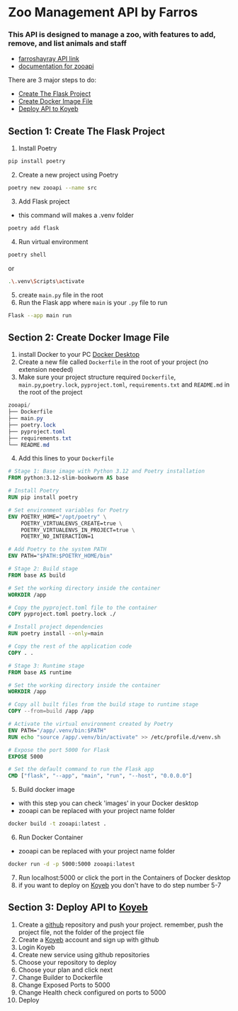 # Zoo Management API by Farros
### This API is designed to manage a zoo, with features to add, remove, and list animals and staff
- [farroshayray API link](https://enthusiastic-beaver-farroshayray-fa549bb9.koyeb.app/)  
- [documentation for zooapi](https://documenter.getpostman.com/view/37782623/2sAXxLBE2C)

There are 3 major steps to do:  
- [Create The Flask Project](#section1)  
- [Create Docker Image File](#section2)  
- [Deploy API to Koyeb](#section3)
## <h2 id="section1">Section 1: Create The Flask Project</h2>

1. Install Poetry
```bash
pip install poetry
```
2. Create a new project using Poetry
```bash
poetry new zooapi --name src
```
3. Add Flask project
- this command will makes a .venv folder
```bash
poetry add flask
```

4. Run virtual environment
```bash
poetry shell
```
or
```bash
.\.venv\Scripts\activate
```
5. create `main.py` file in the root
6. Run the Flask app
where `main` is your `.py` file to run
```bash
Flask --app main run
```
## <h2 id="section2">Section 2: Create Docker Image File</h2>

1. install Docker to your PC [Docker Desktop](https://www.docker.com/products/docker-desktop/)
2. Create a new file called `Dockerfile` in the root of your project (no extension needed)
3. Make sure your project structure required `Dockerfile`, `main.py`,`poetry.lock`, `pyproject.toml`, `requirements.txt` and `README.md` in the root of the project
```csharp
zooapi/
├── Dockerfile
├── main.py
├── poetry.lock
├── pyproject.toml
├── requirements.txt
└── README.md
```
4. Add this lines to your `Dockerfile`
```Dockerfile
# Stage 1: Base image with Python 3.12 and Poetry installation
FROM python:3.12-slim-bookworm AS base

# Install Poetry
RUN pip install poetry

# Set environment variables for Poetry
ENV POETRY_HOME="/opt/poetry" \
    POETRY_VIRTUALENVS_CREATE=true \
    POETRY_VIRTUALENVS_IN_PROJECT=true \
    POETRY_NO_INTERACTION=1

# Add Poetry to the system PATH
ENV PATH="$PATH:$POETRY_HOME/bin"

# Stage 2: Build stage
FROM base AS build

# Set the working directory inside the container
WORKDIR /app

# Copy the pyproject.toml file to the container
COPY pyproject.toml poetry.lock ./

# Install project dependencies
RUN poetry install --only=main

# Copy the rest of the application code
COPY . .

# Stage 3: Runtime stage
FROM base AS runtime

# Set the working directory inside the container
WORKDIR /app

# Copy all built files from the build stage to runtime stage
COPY --from=build /app /app

# Activate the virtual environment created by Poetry
ENV PATH="/app/.venv/bin:$PATH"
RUN echo "source /app/.venv/bin/activate" >> /etc/profile.d/venv.sh

# Expose the port 5000 for Flask
EXPOSE 5000

# Set the default command to run the Flask app
CMD ["flask", "--app", "main", "run", "--host", "0.0.0.0"]
```
5. Build docker image
- with this step you can check 'images' in your Docker desktop
- zooapi can be replaced with your project name folder
```bash
docker build -t zooapi:latest .
```
6. Run Docker Container
- zooapi can be replaced with your project name folder
```bash
docker run -d -p 5000:5000 zooapi:latest
```
7. Run localhost:5000 or click the port in the Containers of Docker desktop
8. if you want to deploy on [Koyeb](https://app.koyeb.com/) you don't have to do step number 5-7

## <h2 id="section3">Section 3: Deploy API to [Koyeb](https://app.koyeb.com/)</h2>
1. Create a [github](https://github.com) repository and push your project. remember, push the project file, not the folder of the project file
2. Create a [Koyeb](https://app.koyeb.com/) account and sign up with github
3. Login Koyeb
4. Create new service using github repositories
5. Choose your repository to deploy
6. Choose your plan and click next
7. Change Builder to Dockerfile
8. Change Exposed Ports to 5000
9. Change Health check configured on ports to 5000
10. Deploy